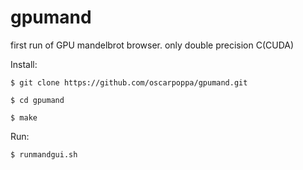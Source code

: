 # gpumand
first run of GPU mandelbrot browser.
only double precision C(CUDA)


Install:
    
    $ git clone https://github.com/oscarpoppa/gpumand.git
    
    $ cd gpumand
    
    $ make

Run:
    
    $ runmandgui.sh
